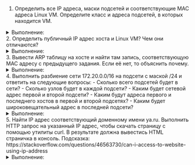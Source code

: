 1. Определить все IP адреса, маски подсетей и соответствующие MAC адреса Linux VM. Определите класс и адреса подсетей, в которых находится VM.
<details><summary>Выполнение:</summary>
Маска 255.255.240.0, отсюда следуюет что класс подсети B
  
IP 172.27.153.197/20

  ![image](https://github.com/tms-dos21-onl/aleksey-ivanishchev/assets/93286236/80ac631f-0021-4822-bf39-501181e535fe)

</details>
2. Определить публичный IP адрес хоста и Linux VM? Чем они отличаются?
<details><summary>Выполнение:</summary>
Этот адрес используется для выхода в интернет, из предыдущего задания для локальной сети
  
![image](https://github.com/tms-dos21-onl/aleksey-ivanishchev/assets/93286236/c2e89996-fed8-4a51-a448-0404a34fb7af)

</details>
3. Вывести ARP таблицу на хосте и найти там запись, соответствующую MAC адресу с предыдущего задания. Если её нет, то объяснить почему.
<details><summary>Выполнение:</summary>
ARP выводит mac адреса устройств в локальной сети, но через PowerShell можно найти
  
![image](https://github.com/tms-dos21-onl/aleksey-ivanishchev/assets/93286236/b2894e04-2169-463a-8550-eeaa0563ab37)

В  powerShell:

![image](https://github.com/tms-dos21-onl/aleksey-ivanishchev/assets/93286236/29baf9f7-72e3-4ede-a3d4-111106ae360d)
![image](https://github.com/tms-dos21-onl/aleksey-ivanishchev/assets/93286236/47831467-5da0-4782-bb2d-d767fd6a12f2)

</details>
4. Выполнить разбиение сети 172.20.0.0/16 на подсети с маской /24 и ответить на следующие вопросы:
- Сколько всего подсетей будет в сети?
- Сколько узлов будет в каждой подсети?
- Каким будет сетевой адрес первой и второй подсети?
- Каким будут адреса первого и последнего хостов в первой и второй подсетях?
- Каким будет широковещательный адрес в последней подсети?
<details><summary>Выполнение:</summary>

</details>
5. Найти IP адрес соответствующий доменному имени ya.ru. Выполнить HTTP запрос на указанный IP адрес, чтобы скачать страницу с помощью утилиты curl. В результате должна вывестись HTML страничка в консоль. Подсказка: https://stackoverflow.com/questions/46563730/can-i-access-to-website-using-ip-address
<details><summary>Выполнение:</summary>

</details>
